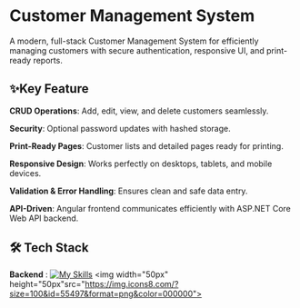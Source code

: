 
# Customer Management System

A modern, full-stack Customer Management System for efficiently managing customers with secure authentication, responsive UI, and print-ready reports.


## ✨Key Feature
**CRUD Operations**: Add, edit, view, and delete customers seamlessly.

**Security**: Optional password updates with hashed storage.

**Print-Ready Pages**: Customer lists and detailed pages ready for printing.

**Responsive Design**: Works perfectly on desktops, tablets, and mobile devices.

**Validation & Error Handling**: Ensures clean and safe data entry.

**API-Driven**: Angular frontend communicates efficiently with ASP.NET Core Web API backend.

## **🛠️ Tech Stack**

**Backend** : [![My Skills](https://skillicons.dev/icons?i=cs,dotnet,&perline=3)](https://skillicons.dev)
<img width="50px" height="50px"src="https://img.icons8.com/?size=100&id=55497&format=png&color=000000">